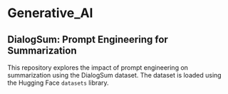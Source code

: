 # Generative_AI
## DialogSum: Prompt Engineering for Summarization

This repository explores the impact of prompt engineering on summarization using the DialogSum dataset. The dataset is loaded using the Hugging Face `datasets` library.
